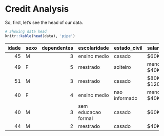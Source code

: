 Credit Analysis
================

So, first, let’s see the head of our data.

``` r
# Showing data head
knitr::kable(head(data), 'pipe')
```

| idade | sexo | dependentes | escolaridade        | estado_civil  | salario_anual   | tipo_cartao | meses_de_relacionamento | qtd_produtos | iteracoes_12m | meses_inativo_12m | valor_transacoes_12m | qtd_transacoes_12m | limite_credito |
|------:|:-----|------------:|:--------------------|:--------------|:----------------|:------------|------------------------:|-------------:|--------------:|------------------:|---------------------:|-------------------:|---------------:|
|    45 | M    |           3 | ensino medio        | casado        | \$60K - \$80K   | blue        |                      39 |            5 |             3 |                 1 |              1144.90 |                 42 |       12691.51 |
|    49 | F    |           5 | mestrado            | solteiro      | menos que \$40K | blue        |                      44 |            6 |             2 |                 1 |              1291.45 |                 33 |        8256.96 |
|    51 | M    |           3 | mestrado            | casado        | \$80K - \$120K  | blue        |                      36 |            4 |             0 |                 1 |              1887.72 |                 20 |        3418.56 |
|    40 | F    |           4 | ensino medio        | nao informado | menos que \$40K | blue        |                      34 |            3 |             1 |                 4 |              1171.56 |                 20 |        3313.03 |
|    40 | M    |           3 | sem educacao formal | casado        | \$60K - \$80K   | blue        |                      21 |            5 |             0 |                 1 |               816.08 |                 28 |        4716.22 |
|    44 | M    |           2 | mestrado            | casado        | \$40K - \$60K   | blue        |                      36 |            3 |             2 |                 1 |              1088.07 |                 24 |        4010.69 |
